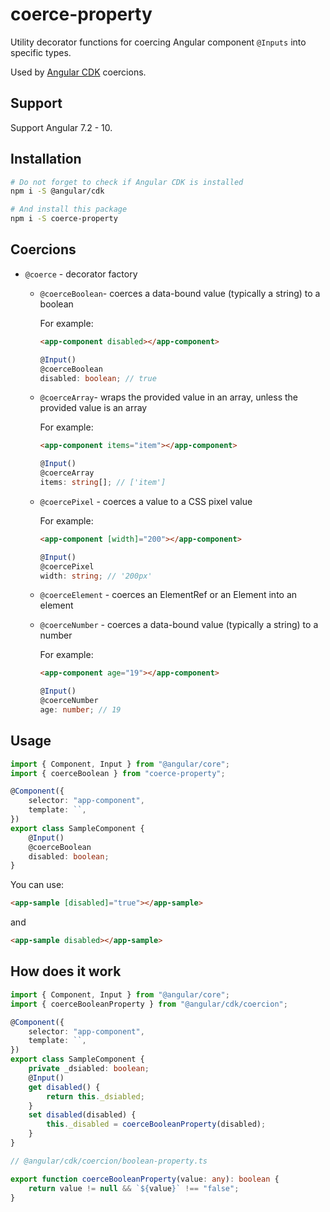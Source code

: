 # coerce-property

Utility decorator functions for coercing Angular component `@Inputs` into specific types.

Used by [Angular CDK](https://material.angular.io/cdk/categories) coercions.

## Support

Support Angular 7.2 - 10.

## Installation

```sh
# Do not forget to check if Angular CDK is installed
npm i -S @angular/cdk

# And install this package
npm i -S coerce-property
```

## Coercions

-   `@coerce` - decorator factory

    -   `@coerceBoolean`- coerces a data-bound value (typically a string) to a boolean

        For example:

        ```html
        <app-component disabled></app-component>
        ```

        ```ts
        @Input()
        @coerceBoolean
        disabled: boolean; // true
        ```

    -   `@coerceArray`- wraps the provided value in an array, unless the provided value is an array

        For example:

        ```html
        <app-component items="item"></app-component>
        ```

        ```ts
        @Input()
        @coerceArray
        items: string[]; // ['item']
        ```

    -   `@coercePixel` - coerces a value to a CSS pixel value

        For example:

        ```html
        <app-component [width]="200"></app-component>
        ```

        ```ts
        @Input()
        @coercePixel
        width: string; // '200px'
        ```

    -   `@coerceElement` - coerces an ElementRef or an Element into an element

    -   `@coerceNumber` - coerces a data-bound value (typically a string) to a number

        For example:

        ```html
        <app-component age="19"></app-component>
        ```

        ```ts
        @Input()
        @coerceNumber
        age: number; // 19
        ```

## Usage

```ts
import { Component, Input } from "@angular/core";
import { coerceBoolean } from "coerce-property";

@Component({
    selector: "app-component",
    template: ``,
})
export class SampleComponent {
    @Input()
    @coerceBoolean
    disabled: boolean;
}
```

You can use:

```html
<app-sample [disabled]="true"></app-sample>
```

and

```html
<app-sample disabled></app-sample>
```

## How does it work

```ts
import { Component, Input } from "@angular/core";
import { coerceBooleanProperty } from "@angular/cdk/coercion";

@Component({
    selector: "app-component",
    template: ``,
})
export class SampleComponent {
    private _dsiabled: boolean;
    @Input()
    get disabled() {
        return this._dsiabled;
    }
    set disabled(disabled) {
        this._disabled = coerceBooleanProperty(disabled);
    }
}

// @angular/cdk/coercion/boolean-property.ts

export function coerceBooleanProperty(value: any): boolean {
    return value != null && `${value}` !== "false";
}
```
